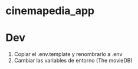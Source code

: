 # cinemapedia_app

# Dev

1. Copiar el .env.template y renombrarlo a .env
2. Cambiar las variables de entorno (The movieDB)
